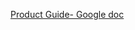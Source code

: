 [Product Guide- Google doc](https://docs.google.com/document/d/1XNHpYOP73so_bnnEjplx_zG_ybGarGenG2V0E6-N-CA/edit#heading=h.4pw5uak8tqf7)

